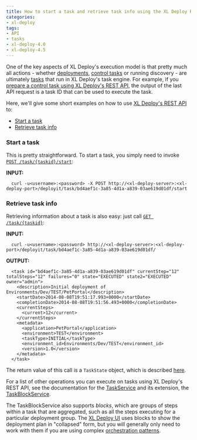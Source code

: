 ```yaml
---
title: How to start a task and retrieve task info using the XL Deploy REST API
categories:
- xl-deploy
tags:
- API
- tasks
- xl-deploy-4.0
- xl-deploy-4.5
---
```


One of the key aspects of XL Deploy's execution model is that pretty much all actions - whether [deployments](http://docs.xebialabs.com/releases/latest/deployit/referencemanual.html#deploying-an-application), [control tasks](http://docs.xebialabs.com/releases/latest/deployit/referencemanual.html#control-tasks) or running discovery - are ultimately [tasks](http://docs.xebialabs.com/releases/latest/deployit/referencemanual.html#task) that run in XL Deploy's task engine. For example, if you [prepare a control task using XL Deploy's REST API](https://support.xebialabs.com/entries/46231275-How-to-prepare-and-invoke-a-control-task-using-the-XL-Deploy-REST-API), the output of the last API request is a task ID that can be used to execute the task.

Here, we'll give some short examples on how to use [XL Deploy's REST API](http://docs.xebialabs.com/releases/latest/deployit/rest-api/index.html) to:

*   [Start a task](#task-start)
*   [Retrieve task info](#task-get)

### Start a task

This is pretty straightforward. To start a task, you simply need to invoke [`POST /task/{taskid}/start`](http://docs.xebialabs.com/releases/latest/deployit/rest-api/com.xebialabs.deployit.engine.api.TaskService.html#/task/{taskid}/start:POST):

**INPUT:**

      curl -u<username>:<password> -X POST http://<xl-deploy-server>:<xl-deploy-port>/deployit/task/bd4aef1c-3a85-4d1a-a839-03ae619d01df/start

### Retrieve task info

Retrieving information about a task is also easy: just call [`GET /task/{taskid}`](http://docs.xebialabs.com/releases/latest/deployit/rest-api/com.xebialabs.deployit.engine.api.TaskService.html#/task/{taskid}:GET):

**INPUT:**

      curl -u<username>:<password> http://<xl-deploy-server>:<xl-deploy-port>/deployit/task/bd4aef1c-3a85-4d1a-a839-03ae619d01df/

**OUTPUT:**

      <task id="bd4aef1c-3a85-4d1a-a839-03ae619d01df" currentStep="12" totalSteps="12" failures="0" state="EXECUTED" state2="EXECUTED" owner="admin">
        <description>Initial deployment of Environments/Dev/TEST/PetPortal</description>
        <startDate>2014-08-08T19:51:17.993+0000</startDate>
        <completionDate>2014-08-08T19:51:56.493+0000</completionDate>
        <currentSteps>
          <current>12</current>
        </currentSteps>
        <metadata>
          <application>PetPortal</application>
          <environment>TEST</environment>
          <taskType>INITIAL</taskType>
          <environment_id>Environments/Dev/TEST</environment_id>
          <version>1.0</version>
        </metadata>
      </task>

The return value of this call is a `TaskState` object, which is described [here](http://docs.xebialabs.com/releases/latest/deployit/rest-api/com.xebialabs.deployit.engine.api.execution.TaskState.html).

For a list of other operations you can execute on tasks using XL Deploy's REST API, see the documentation for the [TaskService](http://docs.xebialabs.com/releases/latest/deployit/rest-api/com.xebialabs.deployit.engine.api.TaskService.html) and its extension, the [TaskBlockService](http://docs.xebialabs.com/releases/latest/deployit/rest-api/com.xebialabs.deployit.engine.api.TaskBlockService.html).

The TaskBlockService also supports _blocks_, which are groups of steps within a task that are aggregated, such as all the steps executing for a particular deployment group. The [XL Deploy UI](http://docs.xebialabs.com/releases/latest/deployit/guimanual.html) uses blocks to show the deployment plan in "collapsed" form, but you will generally only need to work with them if you are using complex [orchestration patterns](http://docs.xebialabs.com/releases/latest/deployit/referencemanual.html#orchestrators).
